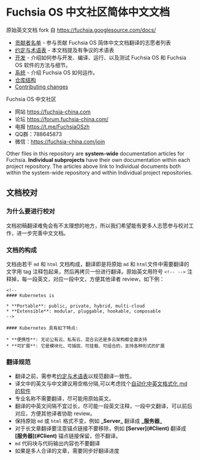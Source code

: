 # Fuchsia OS 中文社区简体中文文档

原始英文文档 fork 自 https://fuchsia.googlesource.com/docs/

 - [贡献者名单](CREDITS.md) - 参与贡献 Fuchsia OS 简体中文文档翻译的志愿者列表
 - [约定与术语表](https://github.com/servicemesher/istio-official-translation/issues/77) - 本文档提及有争议的术语表
 - [开发](development/README.md) - 介绍如何参与开发、编译、运行、以及测试 Fuchsia OS 和 Fuchsia OS 软件的方法与细节。
 - [系统](the-book/README.md) - 介绍 Fuchsia OS 如何运作。
 - [仓库结构](map.md)
 - [Contributing changes](CONTRIBUTING.md)
 
Fuchsia OS 中文社区
 
 - 网站  https://fuchsia-china.com
 - 论坛  https://forum.fuchsia-china.com/
 - 电报  https://t.me/FuchsiaOSzh
 - QQ群：788645873
 - 微信：https://fuchsia-china.com/join

Other files in this repository are **system-wide** documentation articles for
Fuchsia. **Individual subprojects** have their own documentation within each
project repository. The articles above link to Individual documents both within
the system-wide repository and within Individual project repositories.

## 文档校对

### 为什么要进行校对

文档初稿翻译难免会有不太理想的地方，所以我们希望能有更多人志愿参与校对工作，进一步完善中文文档。

### 文档的构成

文档由若干 `md` 和 `html` 文档构成，翻译即是将原始 `md` 和 `html`文件中需要翻译的文字用 tag 注释包起来，然后再拷贝一份进行翻译。原始英文用符号 `<!-- -->` 注释掉，每一段英文，对应一段中文，方便其他译者 review，如下例：

```
<!--
#### Kubernetes is

* **Portable**: public, private, hybrid, multi-cloud
* **Extensible**: modular, pluggable, hookable, composable
-->

#### Kubernetes 具有如下特点:

* **便携性**: 无论公有云、私有云、混合云还是多云架构都全面支持
* **可扩展**: 它是模块化、可插拔、可挂载、可组合的，支持各种形式的扩展
```

### 翻译规范

- 翻译之前，需参考[约定与术语表](https://github.com/servicemesher/istio-official-translation/issues/77)以规范翻译一致性。
- 译文中的英文与中文建议用空格分隔,可以考虑找个[自动化中英文格式化 md 的软件](https://pypi.org/project/zhlint/)
- 专业名称不需要翻译，尽可能用原始英文。
- 翻译的中英文间隔不宜过长，尽可能一段英文注释，一段中文翻译，可以前后对应，方便其他译者协助 review。
- 保持原始 `md` 或 `html` 格式不变，例如 **\_Server\_** 翻译成 **\_服务器\_**
- 对于长文章翻译要注意锚点链接不要移除，例如 **\[Server](#Client)** 翻译成 **\[服务器](#Client)** 锚点链接保留，但不翻译。
- `md` 代码块与代码输出内容也不要翻译
- 如果是多人合译的文章，需要同步好翻译进度
